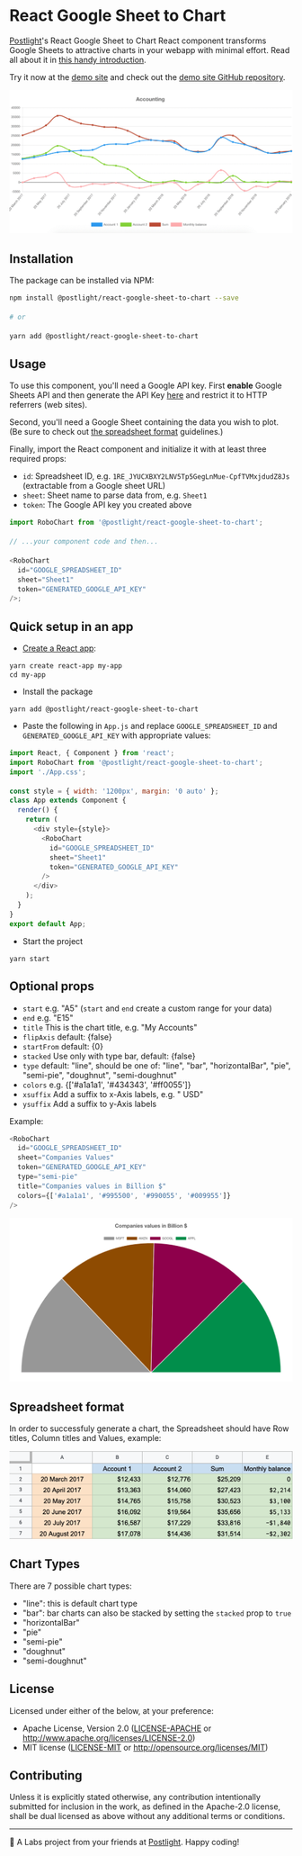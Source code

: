 # React Google Sheet to Chart

[Postlight](https://postlight.com)'s React Google Sheet to Chart React component transforms Google Sheets to attractive charts in your webapp with minimal effort. Read all about it in [this handy introduction](https://postlight.com/trackchanges/transform-google-sheets-into-beautiful-charts-with-postlights-new-react-component).

Try it now at the [demo site](https://robochart.netlify.com/) and check out the [demo site GitHub repository](https://github.com/postlight/robo-chart-web).

![Robo Chart preview](https://raw.githubusercontent.com/postlight/react-google-sheet-to-chart/master/static/images/robo-chart.gif)

## Installation

The package can be installed via NPM:

```bash
npm install @postlight/react-google-sheet-to-chart --save

# or

yarn add @postlight/react-google-sheet-to-chart
```

## Usage

To use this component, you'll need a Google API key. First **enable** Google Sheets API and then generate the API Key [here](https://console.cloud.google.com/apis/credentials) and restrict it to HTTP referrers (web sites).

Second, you'll need a Google Sheet containing the data you wish to plot. (Be sure to check out [the spreadsheet format](#spreadsheet-format) guidelines.)

Finally, import the React component and initialize it with at least three required props:

- `id`: Spreadsheet ID, e.g. `1RE_JYUCXBXY2LNV5Tp5GegLnMue-CpfTVMxjdudZ8Js` (extractable from a Google sheet URL)
- `sheet`: Sheet name to parse data from, e.g. `Sheet1`
- `token`: The Google API key you created above

```javascript
import RoboChart from '@postlight/react-google-sheet-to-chart';

// ...your component code and then...

<RoboChart
  id="GOOGLE_SPREADSHEET_ID"
  sheet="Sheet1"
  token="GENERATED_GOOGLE_API_KEY"
/>;
```

## Quick setup in an app

- [Create a React app](https://github.com/facebook/create-react-app):

```shell
yarn create react-app my-app
cd my-app
```

- Install the package

```shell
yarn add @postlight/react-google-sheet-to-chart
```

- Paste the following in `App.js` and replace `GOOGLE_SPREADSHEET_ID` and `GENERATED_GOOGLE_API_KEY` with appropriate values:

```javascript
import React, { Component } from 'react';
import RoboChart from '@postlight/react-google-sheet-to-chart';
import './App.css';

const style = { width: '1200px', margin: '0 auto' };
class App extends Component {
  render() {
    return (
      <div style={style}>
        <RoboChart
          id="GOOGLE_SPREADSHEET_ID"
          sheet="Sheet1"
          token="GENERATED_GOOGLE_API_KEY"
        />
      </div>
    );
  }
}
export default App;
```

- Start the project

```shell
yarn start
```

## Optional props

- `start` e.g. "A5" (`start` and `end` create a custom range for your data)
- `end` e.g. "E15"
- `title` This is the chart title, e.g. "My Accounts"
- `flipAxis` default: {false}
- `startFrom` default: {0}
- `stacked` Use only with type bar, default: {false}
- `type` default: "line", should be one of: "line", "bar", "horizontalBar", "pie", "semi-pie", "doughnut", "semi-doughnut"
- `colors` e.g. {['#a1a1a1', '#434343', '#ff0055']}
- `xsuffix` Add a suffix to x-Axis labels, e.g. " USD"
- `ysuffix` Add a suffix to y-Axis labels

Example:

```javascript
<RoboChart
  id="GOOGLE_SPREADSHEET_ID"
  sheet="Companies Values"
  token="GENERATED_GOOGLE_API_KEY"
  type="semi-pie"
  title="Companies values in Billion $"
  colors={['#a1a1a1', '#995500', '#990055', '#009955']}
/>
```

![Robo Chart preview](https://raw.githubusercontent.com/postlight/react-google-sheet-to-chart/master/static/images/robo-chart-2.png)

## Spreadsheet format

In order to successfuly generate a chart, the Spreadsheet should have Row titles, Column titles and Values, example:

![Spreadsheet example](https://raw.githubusercontent.com/postlight/react-google-sheet-to-chart/master/static/images/spreadsheet-format.png)

## Chart Types

There are 7 possible chart types:
- "line": this is default chart type
- "bar": bar charts can also be stacked by setting the `stacked` prop to `true`
- "horizontalBar"
- "pie"
- "semi-pie"
- "doughnut"
- "semi-doughnut"

## License

Licensed under either of the below, at your preference:

- Apache License, Version 2.0
  ([LICENSE-APACHE](LICENSE-APACHE) or http://www.apache.org/licenses/LICENSE-2.0)
- MIT license
  ([LICENSE-MIT](LICENSE-MIT) or http://opensource.org/licenses/MIT)

## Contributing

Unless it is explicitly stated otherwise, any contribution intentionally submitted for inclusion in the work, as defined in the Apache-2.0 license, shall be dual licensed as above without any additional terms or conditions.

---

🔬 A Labs project from your friends at [Postlight](https://postlight.com). Happy coding!
